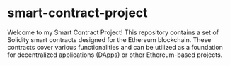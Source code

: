 # smart-contract-project

Welcome to my Smart Contract Project! This repository contains a set of Solidity smart contracts designed for the Ethereum blockchain. 
These contracts cover various functionalities and can be utilized as a foundation for decentralized applications (DApps) or other Ethereum-based projects.
